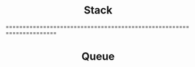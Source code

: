 <h1><center>Stack</center></h1>



=====================================================================
<h1><center>Queue</center></h1>

